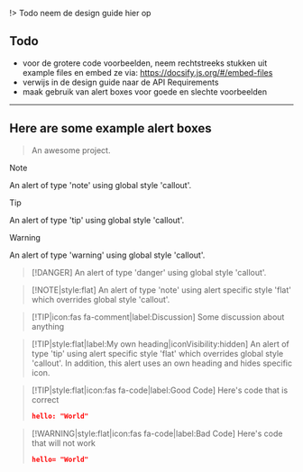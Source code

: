 !> Todo neem de design guide hier op

## Todo

* voor de grotere code voorbeelden, neem rechtstreeks stukken uit example files en embed ze via: https://docsify.js.org/#/embed-files
* verwijs in de design guide naar de API Requirements
* maak gebruik van alert boxes voor goede en slechte voorbeelden

--- 
## Here are some example alert boxes
> An awesome project.

> [!NOTE]
> An alert of type 'note' using global style 'callout'. 

> [!TIP]
> An alert of type 'tip' using global style 'callout'.

> [!WARNING]
> An alert of type 'warning' using global style 'callout'.

> [!DANGER]
> An alert of type 'danger' using global style 'callout'.   

> [!NOTE|style:flat]
> An alert of type 'note' using alert specific style 'flat' which overrides global style 'callout'.

> [!TIP|icon:fas fa-comment|label:Discussion]
> Some discussion about anything


> [!TIP|style:flat|label:My own heading|iconVisibility:hidden]
> An alert of type 'tip' using alert specific style 'flat' which overrides global style 'callout'.
> In addition, this alert uses an own heading and hides specific icon.

> [!TIP|style:flat|icon:fas fa-code|label:Good Code]
> Here's code that is correct
> ```json
> hello: "World"
> ```

> [!WARNING|style:flat|icon:fas fa-code|label:Bad Code]
> Here's code that will not work
> ```json
> hello= "World"
> ```
